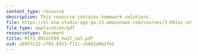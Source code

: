 ```yaml
---
content_type: resource
description: This resource contains homework solutions.
file: https://ol-ocw-studio-app-qa.s3.amazonaws.com/courses/3-091sc-introduction-to-solid-state-chemistry-fall-2010/a895fc22cf618412f11ccb662e862fe5_MIT3_091SCF09_hw17_sol.pdf
file_type: application/pdf
resourcetype: Document
title: MIT3_091SCF09_hw17_sol.pdf
uid: a895fc22-cf61-8412-f11c-cb662e862fe5
---
```

